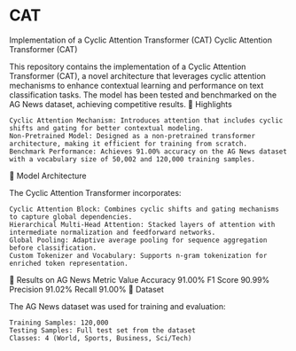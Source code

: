 # CAT
 Implementation of a Cyclic Attention Transformer (CAT)
Cyclic Attention Transformer (CAT)

This repository contains the implementation of a Cyclic Attention Transformer (CAT), a novel architecture that leverages cyclic attention mechanisms to enhance contextual learning and performance on text classification tasks. The model has been tested and benchmarked on the AG News dataset, achieving competitive results.
🌟 Highlights

    Cyclic Attention Mechanism: Introduces attention that includes cyclic shifts and gating for better contextual modeling.
    Non-Pretrained Model: Designed as a non-pretrained transformer architecture, making it efficient for training from scratch.
    Benchmark Performance: Achieves 91.00% accuracy on the AG News dataset with a vocabulary size of 50,002 and 120,000 training samples.

🧩 Model Architecture

The Cyclic Attention Transformer incorporates:

    Cyclic Attention Block: Combines cyclic shifts and gating mechanisms to capture global dependencies.
    Hierarchical Multi-Head Attention: Stacked layers of attention with intermediate normalization and feedforward networks.
    Global Pooling: Adaptive average pooling for sequence aggregation before classification.
    Custom Tokenizer and Vocabulary: Supports n-gram tokenization for enriched token representation.

🚀 Results on AG News
Metric	Value
Accuracy	91.00%
F1 Score	90.99%
Precision	91.02%
Recall	91.00%
📂 Dataset

The AG News dataset was used for training and evaluation:

    Training Samples: 120,000
    Testing Samples: Full test set from the dataset
    Classes: 4 (World, Sports, Business, Sci/Tech)
